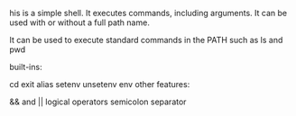 his is a simple shell. It executes commands, including arguments. It can be used with or without a full path name.

It can be used to execute standard commands in the PATH such as ls and pwd

built-ins:

cd
exit
alias
setenv
unsetenv
env
other features:

&& and || logical operators
semicolon separator
